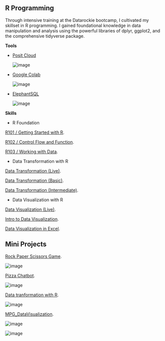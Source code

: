 **R Programming**
-

Through intensive training at the Datarockie bootcamp, I cultivated my skillset in R programming. I gained foundational knowledge in data manipulation and analysis using the powerful libraries of dplyr, ggplot2, and the comprehensive tidyverse package.

**Tools**

- [Posit Cloud](https://posit.cloud/)

  ![image](https://github.com/TonKphumpl/data-science-bootcamp9/assets/139863067/14de7b87-8e02-4cd0-b7fd-18c07371f481)

- [Google Colab](https://colab.google/)
  
  ![image](https://github.com/TonKphumpl/data-science-bootcamp9/assets/139863067/37deacd1-6e6f-4810-b701-69e14a324556)

- [ElephantSQL](https://www.elephantsql.com/)

  ![image](https://github.com/TonKphumpl/data-science-bootcamp9/assets/139863067/cdc3d976-f1d2-402e-aa36-8976f84cc085)



**Skills**

- R Foundation

[R101 / Getting Started with R](https://www.notion.so/Sprint-03-R101-Getting-Started-with-R-428fda8055424f62bb8a31cdfdd9a192?pvs=4).

[R102 / Control Flow and Function](https://www.notion.so/Sprint-03-R102-Control-Flow-and-Function-a680e2a3ea6e4635a4820c5241cb86b3?pvs=4).

[R103 / Working with Data](https://www.notion.so/Sprint-03-R103-Working-with-Data-4287d6f3d2574b6296ae9846cf331936?pvs=4).

- Data Transformation with R
  
[Data Transformation (Live)](https://www.notion.so/Live-7-Data-Transformation-d02d6891acae4a5ea2b78a84a79943d2?pvs=4).

[Data Transformation (Basic)](https://www.notion.so/Sprint-04-Data-Transformation-c5e89c36c2534ee48d11112d457b670f?pvs=4).

[Data Transformation (Intermediate)](https://www.notion.so/Sprint-04-Data-Transformation-Intermediate-82f05ba4ba9741ab867e03018d77f9db?pvs=4).

- Data Visualization with R

[Data Visualization (Live)](https://www.notion.so/Live-8-Data-Visualization-ca44881b6b064ff7ae662e172e51fbb9?pvs=4).

[Intro to Data Visualization](https://www.notion.so/Sprint-05-Intro-to-Data-Visualization-51e4814867024d5dbfd6ad912edacd03?pvs=4).

[Data Visualization in Excel](https://www.notion.so/Sprint-05-Data-Visualization-in-Excel-39fe1a0bfd6045de96449c1a36a0cf80?pvs=4).

**Mini Projects**
-

[Rock Paper Scissors Game](https://colab.research.google.com/drive/1U3RdSgnagSV4QQpwbj8NcMGZ9qsTxV6N?usp=sharing).

![image](https://github.com/TonKphumpl/data-science-bootcamp9/assets/139863067/825f78fd-1249-493d-853b-eac90cde06fd)

[Pizza Chatbot](https://colab.research.google.com/drive/1Vhaqo1y9FhUXf_KFg59jugoYukdXywh8?usp=sharing).

![image](https://github.com/TonKphumpl/data-science-bootcamp9/assets/139863067/f5591b81-017d-4740-af20-d46b52e43c65)

[Data tranformation with R](https://www.notion.so/Data-transformation-and-PostgreSQL-fe27e3c22a684267a63e25b8f0e3a314?pvs=4).

![image](https://github.com/TonKphumpl/data-science-bootcamp9/assets/139863067/cafa95ab-baf5-4e03-9cfb-6522808b04c2)

[MPG_DataVisualization](https://drive.google.com/file/d/1bnRSZZ1-jtEJ6hpWA4pio3A3ubRZb9hR/view?usp=sharing).

![image](https://github.com/TonKphumpl/data-science-bootcamp9/assets/139863067/538dd99a-1f9d-4be2-9e8a-01616dd6a325)

![image](https://github.com/TonKphumpl/data-science-bootcamp9/assets/139863067/55884643-5641-408c-b3e5-5a272768ca57)

